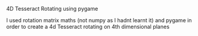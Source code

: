 4D Tesseract Rotating using pygame

I used rotation matrix maths (not numpy as I hadnt learnt it) and pygame in order to create a 4d Tesseract rotating on 4th dimensional planes
